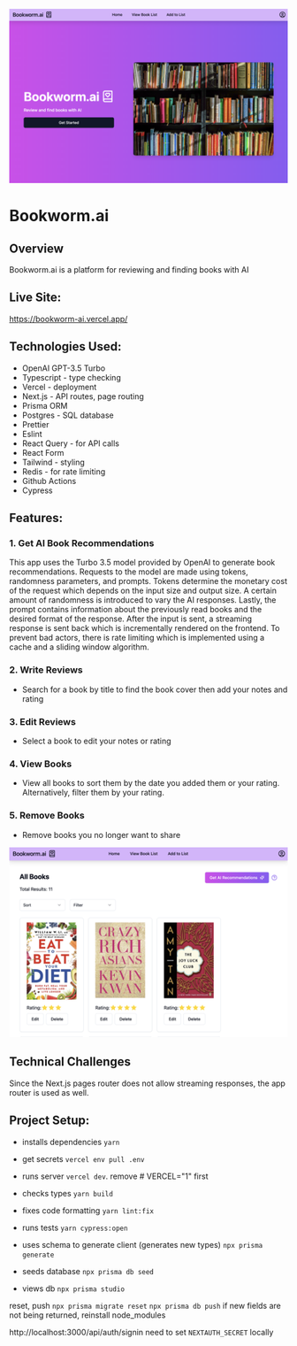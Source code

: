![logo](public/screenshot1.png?raw=true)

# Bookworm.ai

## Overview
Bookworm.ai is a platform for reviewing and finding books with AI

## Live Site:
https://bookworm-ai.vercel.app/

## Technologies Used:
- OpenAI GPT-3.5 Turbo
- Typescript - type checking
- Vercel - deployment
- Next.js - API routes, page routing
- Prisma ORM
- Postgres - SQL database
- Prettier
- Eslint
- React Query - for API calls
- React Form
- Tailwind - styling
- Redis - for rate limiting
- Github Actions
- Cypress

## Features:

### 1. Get AI Book Recommendations
This app uses the Turbo 3.5 model provided by OpenAI to generate book recommendations.
Requests to the model are made using tokens, randomness parameters, and prompts. Tokens determine the monetary cost of the request which depends on the input size and output size.  A certain amount of randomness is introduced to vary the AI responses. Lastly, the prompt contains information about the previously read books and the desired format of the response.
After the input is sent, a streaming response is sent back which is incrementally rendered on the frontend. To prevent bad actors, there is rate limiting which is implemented using a cache and a sliding window algorithm.

### 2. Write Reviews
- Search for a book by title to find the book cover then add your notes and rating

### 3. Edit Reviews 
- Select a book to edit your notes or rating

### 4. View Books
- View all books to sort them by the date you added them or your rating. Alternatively, filter them by your rating.

### 5. Remove Books
- Remove books you no longer want to share

![logo](public/screenshot2.png?raw=true)


## Technical Challenges
Since the Next.js pages router does not allow streaming responses, the app router is used as well. 


## Project Setup:
- installs dependencies `yarn`
- get secrets `vercel env pull .env`
- runs server `vercel dev`. remove # VERCEL="1" first

- checks types `yarn build`
- fixes code formatting `yarn lint:fix`
- runs tests `yarn cypress:open`

- uses schema to generate client (generates new types) `npx prisma generate`
- seeds database `npx prisma db seed`
- views db `npx prisma studio` 

reset, push `npx prisma migrate reset` `npx prisma db push`
if new fields are not being returned, reinstall node_modules


http://localhost:3000/api/auth/signin
need to set `NEXTAUTH_SECRET` locally


